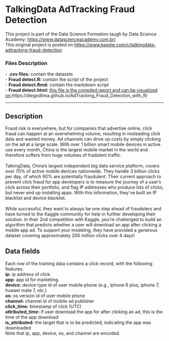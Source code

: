 # TalkingData AdTracking Fraud Detection
This project is part of the Data Science Formation taugh by Data Science Academy: https://www.datascienceacademy.com.br/
<br />
This original project is posted on https://www.kaggle.com/c/talkingdata-adtracking-fraud-detection
<br />
<h3>Files Description</h3>
- <b>.csv files:</b> contain the datasets<br />
- <b>Fraud detect.R:</b> contain the script of the project<br />
- <b>Fraud detect.Rmd:</b> contain the markdown script<br />
- <b>Fraud detect.html:</b> <u>this file is the compiled report and can be visualized on </u>https://diegodlima.github.io/AdTracking_Fraud_Detection_with_R/
<hr />
<h2>Description</h2>
Fraud risk is everywhere, but for companies that advertise online, click fraud can happen at an overwhelming volume, resulting in misleading click data and wasted money. Ad channels can drive up costs by simply clicking on the ad at a large scale. With over 1 billion smart mobile devices in active use every month, China is the largest mobile market in the world and therefore suffers from huge volumes of fradulent traffic.
<br /><br />
TalkingData, China’s largest independent big data service platform, covers over 70% of active mobile devices nationwide. They handle 3 billion clicks per day, of which 90% are potentially fraudulent. Their current approach to prevent click fraud for app developers is to measure the journey of a user’s click across their portfolio, and flag IP addresses who produce lots of clicks, but never end up installing apps. With this information, they've built an IP blacklist and device blacklist.
<br /><br />
While successful, they want to always be one step ahead of fraudsters and have turned to the Kaggle community for help in further developing their solution. In their 2nd competition with Kaggle, you’re challenged to build an algorithm that predicts whether a user will download an app after clicking a mobile app ad. To support your modeling, they have provided a generous dataset covering approximately 200 million clicks over 4 days!
<br />
<h2>Data fields</h2>
Each row of the training data contains a click record, with the following features.
<br />
<b>ip:</b> ip address of click.<br />
<b>app:</b> app id for marketing.<br />
<b>device:</b> device type id of user mobile phone (e.g., iphone 6 plus, iphone 7, huawei mate 7, etc.)<br />
<b>os:</b> os version id of user mobile phone<br />
<b>channel:</b> channel id of mobile ad publisher<br />
<b>click_time:</b> timestamp of click (UTC)<br />
<b>attributed_time:</b> if user download the app for after clicking an ad, this is the time of the app download<br />
<b>is_attributed:</b> the target that is to be predicted, indicating the app was downloaded<br />
Note that ip, app, device, os, and channel are encoded.<br />
